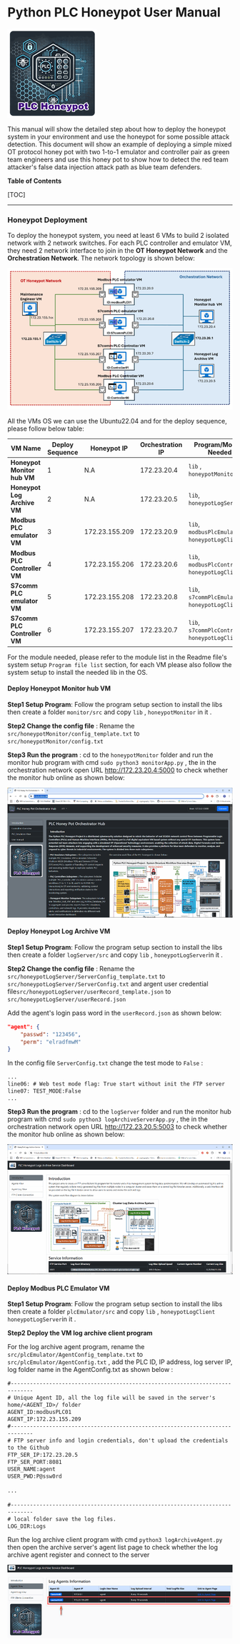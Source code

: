# Python PLC Honeypot User Manual

![](doc/img/logo.png)

This manual will show the detailed step about how to deploy the honeypot system in your environment and use the honeypot for some possible attack detection. This document  will show an example of deploying a simple mixed OT protocol honey pot with two 1-to-1 emulator and controller pair  as green team engineers and use this honey pot to show how to detect the red team attacker's false data injection attack path as blue team defenders. 

**Table of Contents**

[TOC]

------

### Honeypot Deployment

To deploy the honeypot system, you need at least 6 VMs to build 2 isolated network with 2 network switches. For each PLC controller and emulator VM, they need 2 network interface to join in the **OT Honeypot Network** and the **Orchestration Network**. The network topology is shown below:

![](doc/img/um/um_s01.png)

All the VMs OS we can use the Ubuntu22.04 and for the deploy sequence, please follow below table:

| VM Name                      | Deploy Sequence | Honeypot IP    | Orchestration IP | Program/Module Needed                             |
| ---------------------------- | --------------- | -------------- | ---------------- | ------------------------------------------------- |
| **Honeypot Monitor hub VM**  | 1               | N.A            | 172.23.20.4      | `lib` , `honeypotMonitor`                         |
| **Honeypot Log Archive VM**  | 2               | N.A            | 172.23.20.5      | `lib`, `honeypotLogServer`                        |
| **Modbus PLC emulator VM**   | 3               | 172.23.155.209 | 172.23.20.9      | `lib`, `modbusPlcEmulator`, `honeypotLogClient`   |
| **Modbus PLC Controller VM** | 4               | 172.23.155.206 | 172.23.20.6      | `lib`, `modbusPlcController`, `honeypotLogClient` |
| **S7comm PLC emulator VM**   | 5               | 172.23.155.208 | 172.23.20.8      | `lib`, `s7commPlcEmulator`, `honeypotLogClient`   |
| **S7comm PLC Controller VM** | 6               | 172.23.155.207 | 172.23.20.7      | `lib`, `s7commPlcController`, `honeypotLogClient` |

For the module needed, please refer to the module list in the Readme file's system setup `Program file list` section, for each VM please also follow the system setup to install the needed lib in the OS. 



#### Deploy Honeypot Monitor hub VM

**Step1 Setup Program**: Follow the program setup section to install the libs then create a folder `monitor/src` and copy `lib` , `honeypotMonitor` in it . 

**Step2 Change the config file** :  Rename the `src/honeypotMonitor/config_template.txt` to `src/honeypotMonitor/config.txt` 

**Step3 Run the program** : cd to the `honeypotMonitor`  folder and run the monitor hub program with cmd `sudo python3 monitorApp.py` , the in the  orchestration network open URL http://172.23.20.4:5000 to check whether the monitor hub online as shown below:

![](doc/img/um/um_s03.png)



#### Deploy Honeypot Log Archive VM

**Step1 Setup Program**: Follow the program setup section to install the libs then create a folder `logServer/src` and copy `lib` , `honeypotLogServer`in it . 

**Step2 Change the config file** :  Rename the `src/honeypotLogServer/ServerConfig_template.txt` to `src/honeypotLogServer/ServerConfig.txt`  and argent user credential file`src/honeypotLogServer/userRecord_template.json`  to `src/honeypotLogServer/userRecord.json`

Add the agent's login pass word in the `userRecord.json` as shown below: 

```json
"agent": {
    "passwd": "123456",
    "perm": "elradfmwM"
}
```

In the config file `ServerConfig.txt` change the test mode to `False` :

```
...
line06: # Web test mode flag: True start without init the FTP server
line07: TEST_MODE:False
...
```

**Step3 Run the program** : cd to the `logServer` folder and run the monitor hub program with cmd `sudo python3 logArchiveServerApp.py` , the in the  orchestration network open URL http://172.23.20.5:5003 to check whether the monitor hub online as shown below:

![](doc/img/um/um_s04.png)



#### Deploy Modbus PLC Emulator VM

**Step1 Setup Program**: Follow the program setup section to install the libs then create a folder `plcEmulator/src` and copy `lib` , `honeypotLogClient` `honeypotLogServer`in it . 

**Step2 Deploy the VM log archive client program** 

For the log archive agent program, rename the `src/plcEmulator/AgentConfig_template.txt` to `src/plcEmulator/AgentConfig.txt`  , add the PLC ID, IP address, log server IP, log folder name in the AgentConfig.txt as shown below : 

```
#-----------------------------------------------------------------------------
# Unique Agent ID, all the log file will be saved in the server's home/<AGENT_ID>/ folder
AGENT_ID:modbusPLC01
AGENT_IP:172.23.155.209
#-----------------------------------------------------------------------------
# FTP server info and login credentials, don't upload the credentials to the Github
FTP_SER_IP:172.23.20.5
FTP_SER_PORT:8081
USER_NAME:agent
USER_PWD:P@ssw0rd

...

#-----------------------------------------------------------------------------
# local folder save the log files. 
LOG_DIR:Logs
```

Run the log archive client program with cmd `python3 logArchiveAgent.py` then open the archive server's agent list page to check whether the log archive agent register and connect to the server

![](doc/img/um/um_s05.png)
